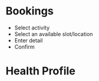 # Bookings

* Select activity
* Select an available slot/location
* Enter detail
* Confirm

# Health Profile
